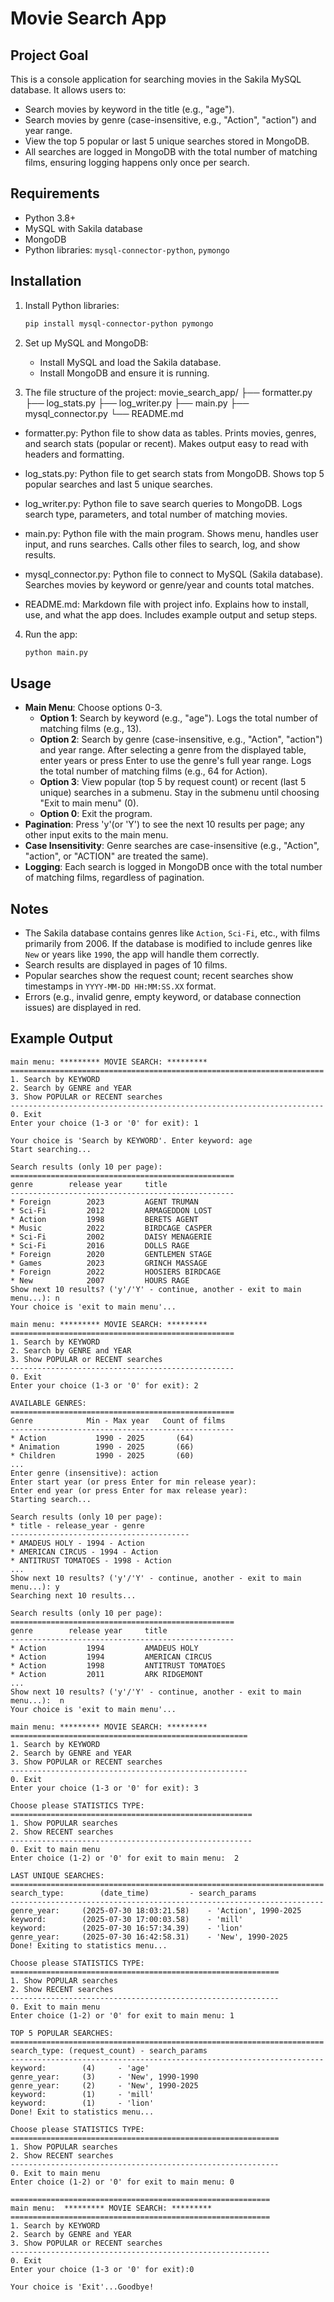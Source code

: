 # Movie Search App

## Project Goal

This is a console application for searching movies in the Sakila MySQL database. It allows users to:

- Search movies by keyword in the title (e.g., "age").
- Search movies by genre (case-insensitive, e.g., "Action", "action") and year range.
- View the top 5 popular or last 5 unique searches stored in MongoDB.
- All searches are logged in MongoDB with the total number of matching films, ensuring logging happens only once per search.

## Requirements

- Python 3.8+
- MySQL with Sakila database
- MongoDB
- Python libraries: `mysql-connector-python`, `pymongo`

## Installation

1. Install Python libraries:

   ```bash
   pip install mysql-connector-python pymongo
   ```
2. Set up MySQL and MongoDB:
   - Install MySQL and load the Sakila database.
   - Install MongoDB and ensure it is running.

3. The file structure of the project:
movie_search_app/
├── formatter.py
├── log_stats.py
├── log_writer.py
├── main.py
├── mysql_connector.py
└── README.md

+ formatter.py:
Python file to show data as tables.
Prints movies, genres, and search stats (popular or recent).
Makes output easy to read with headers and formatting.

+ log_stats.py:
Python file to get search stats from MongoDB.
Shows top 5 popular searches and last 5 unique searches.

+ log_writer.py:
Python file to save search queries to MongoDB.
Logs search type, parameters, and total number of matching movies.

+ main.py:
Python file with the main program.
Shows menu, handles user input, and runs searches.
Calls other files to search, log, and show results.

+ mysql_connector.py:
Python file to connect to MySQL (Sakila database).
Searches movies by keyword or genre/year and counts total matches.

+ README.md:
Markdown file with project info.
Explains how to install, use, and what the app does.
Includes example output and setup steps.

4. Run the app:

   ```bash
   python main.py
   ```

## Usage

- **Main Menu**: Choose options 0-3.
  - **Option 1**: Search by keyword (e.g., "age"). Logs the total number of matching films (e.g., 13).
  - **Option 2**: Search by genre (case-insensitive, e.g., "Action", "action") and year range. 
  After selecting a genre from the displayed table, enter years or press Enter to use the genre's full year range. 
  Logs the total number of matching films (e.g., 64 for Action).
  - **Option 3**: View popular (top 5 by request count) or recent (last 5 unique) searches in a submenu. 
  Stay in the submenu until choosing "Exit to main menu" (0).
  - **Option 0**: Exit the program.
- **Pagination**: Press 'y'(or 'Y') to see the next 10 results per page; any other input exits to the main menu.
- **Case Insensitivity**: Genre searches are case-insensitive (e.g., "Action", "action", or "ACTION" are treated the same).
- **Logging**: Each search is logged in MongoDB once with the total number of matching films, regardless of pagination.

## Notes

- The Sakila database contains genres like `Action`, `Sci-Fi`, etc., with films primarily from 2006. 
If the database is modified to include genres like `New` or years like `1990`, the app will handle them correctly.
- Search results are displayed in pages of 10 films.
- Popular searches show the request count; recent searches show timestamps in `YYYY-MM-DD HH:MM:SS.XX` format.
- Errors (e.g., invalid genre, empty keyword, or database connection issues) are displayed in red.

## Example Output

```
main menu: ********* MOVIE SEARCH: *********
======================================================================
1. Search by KEYWORD
2. Search by GENRE and YEAR
3. Show POPULAR or RECENT searches
----------------------------------------------------------------------
0. Exit
Enter your choice (1-3 or '0' for exit): 1

Your choice is 'Search by KEYWORD'. Enter keyword: age
Start searching...

Search results (only 10 per page):
==================================================
genre        release year     title
--------------------------------------------------
* Foreign        2023         AGENT TRUMAN 
* Sci-Fi         2012         ARMAGEDDON LOST 
* Action         1998         BERETS AGENT 
* Music          2022         BIRDCAGE CASPER 
* Sci-Fi         2002         DAISY MENAGERIE 
* Sci-Fi         2016         DOLLS RAGE 
* Foreign        2020         GENTLEMEN STAGE 
* Games          2023         GRINCH MASSAGE 
* Foreign        2022         HOOSIERS BIRDCAGE 
* New            2007         HOURS RAGE 
Show next 10 results? ('y'/'Y' - continue, another - exit to main menu...): n
Your choice is 'exit to main menu'...

main menu: ********* MOVIE SEARCH: *********
==================================================
1. Search by KEYWORD
2. Search by GENRE and YEAR
3. Show POPULAR or RECENT searches
--------------------------------------------------
0. Exit
Enter your choice (1-3 or '0' for exit): 2

AVAILABLE GENRES:
==================================================
Genre            Min - Max year   Count of films
--------------------------------------------------
* Action           1990 - 2025       (64)
* Animation        1990 - 2025       (66)
* Children         1990 - 2025       (60)
...
Enter genre (insensitive): action
Enter start year (or press Enter for min release year): 
Enter end year (or press Enter for max release year): 
Starting search...

Search results (only 10 per page):
* title - release_year - genre
----------------------------------------
* AMADEUS HOLY - 1994 - Action
* AMERICAN CIRCUS - 1994 - Action
* ANTITRUST TOMATOES - 1998 - Action
...
Show next 10 results? ('y'/'Y' - continue, another - exit to main menu...): y
Searching next 10 results...

Search results (only 10 per page):
==================================================
genre        release year     title
--------------------------------------------------
* Action         1994         AMADEUS HOLY 
* Action         1994         AMERICAN CIRCUS 
* Action         1998         ANTITRUST TOMATOES 
* Action         2011         ARK RIDGEMONT 
...
Show next 10 results? ('y'/'Y' - continue, another - exit to main menu...):  n
Your choice is 'exit to main menu'...

main menu: ********* MOVIE SEARCH: *********
=====================================================
1. Search by KEYWORD 
2. Search by GENRE and YEAR 
3. Show POPULAR or RECENT searches
-----------------------------------------------------
0. Exit
Enter your choice (1-3 or '0' for exit): 3

Choose please STATISTICS TYPE:
======================================================
1. Show POPULAR searches 
2. Show RECENT searches
------------------------------------------------------
0. Exit to main menu
Enter choice (1-2) or '0' for exit to main menu:  2

LAST UNIQUE SEARCHES:
======================================================================
search_type: 		(date_time) 		- search_params 
----------------------------------------------------------------------
genre_year:		(2025-07-30 18:03:21.58) 	- 'Action', 1990-2025
keyword:		(2025-07-30 17:00:03.58) 	- 'mill'
keyword:		(2025-07-30 16:57:34.39) 	- 'lion'
genre_year:		(2025-07-30 16:42:58.31) 	- 'New', 1990-2025
Done! Exiting to statistics menu...

Choose please STATISTICS TYPE:
============================================================
1. Show POPULAR searches 
2. Show RECENT searches 
------------------------------------------------------------
0. Exit to main menu 
Enter choice (1-2) or '0' for exit to main menu: 1

TOP 5 POPULAR SEARCHES:
======================================================================
search_type: (request_count) - search_params
----------------------------------------------------------------------
keyword:		(4) 	- 'age'
genre_year:		(3) 	- 'New', 1990-1990
genre_year:		(2) 	- 'New', 1990-2025
keyword:		(1) 	- 'mill'
keyword:		(1) 	- 'lion'
Done! Exit to statistics menu...

Choose please STATISTICS TYPE:
============================================================
1. Show POPULAR searches
2. Show RECENT searches
------------------------------------------------------------
0. Exit to main menu
Enter choice (1-2) or '0' for exit to main menu: 0

==========================================================
main menu: 	********* MOVIE SEARCH: *********
==========================================================
1. Search by KEYWORD
2. Search by GENRE and YEAR
3. Show POPULAR or RECENT searches
----------------------------------------------------------
0. Exit
Enter your choice (1-3 or '0' for exit):0

Your choice is 'Exit'...Goodbye!
```